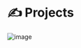# ✍️ Projects

![image](https://user-images.githubusercontent.com/81574795/161968321-e994a981-48f7-49fd-b133-b1c0d69ff5df.png)
